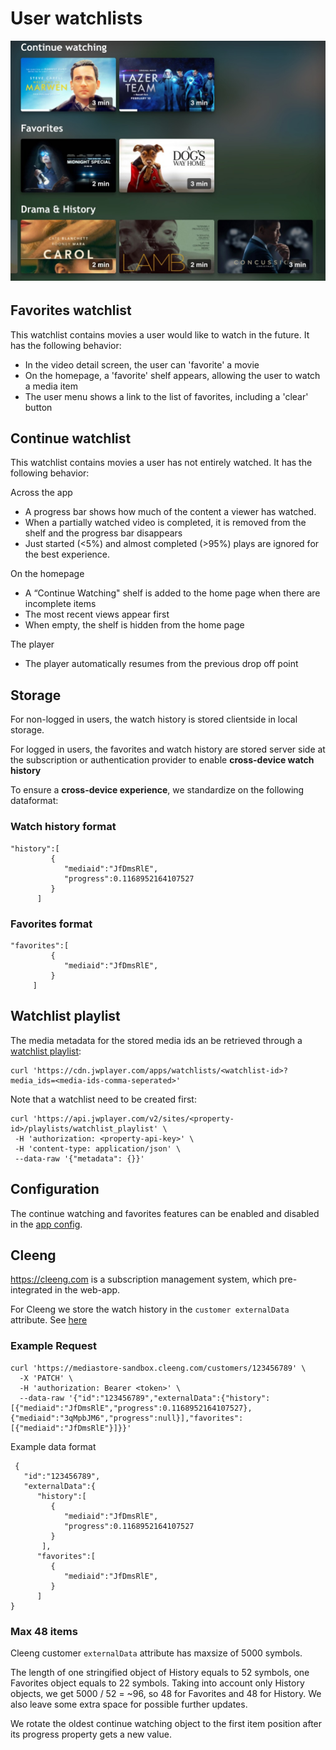 # User watchlists

<img title="" src="./../_images/watchlist.jpg" alt="continue-watchting" width="542">

######

## Favorites watchlist

This watchlist contains movies a user would like to watch in the future. It has the following behavior:

- In the video detail screen, the user can 'favorite' a movie
- On the homepage, a 'favorite' shelf appears, allowing the user to watch a media item
- The user menu shows a link to the list of favorites, including a 'clear' button

## Continue watchlist

This watchlist contains movies a user has not entirely watched. It has the following behavior:

Across the app

- A progress bar shows how much of the content a viewer has watched.
- When a partially watched video is completed, it is removed from the shelf and the progress bar disappears
- Just started (<5%) and almost completed (>95%) plays are ignored for the best experience.

On the homepage

- A “Continue Watching" shelf is added to the home page when there are incomplete items
- The most recent views appear first
- When empty, the shelf is hidden from the home page

The player

- The player automatically resumes from the previous drop off point

## Storage

For non-logged in users, the watch history is stored clientside in local storage.

For logged in users, the favorites and watch history are stored server side at the subscription or authentication provider to enable **cross-device watch history**

To ensure a **cross-device experience**, we standardize on the following dataformat:

### Watch history format

```
"history":[
         {
            "mediaid":"JfDmsRlE",
            "progress":0.1168952164107527
         }
      ]
```

### Favorites format

```
"favorites":[
         {
            "mediaid":"JfDmsRlE",
         }
     ]
```

## Watchlist playlist

The media metadata for the stored media ids an be retrieved through a [watchlist playlist](https://developer.jwplayer.com/jwplayer/docs/creating-and-using-a-watchlist-playlist):

```
curl 'https://cdn.jwplayer.com/apps/watchlists/<watchlist-id>?media_ids=<media-ids-comma-seperated>'
```

Note that a watchlist need to be created first:

```
curl 'https://api.jwplayer.com/v2/sites/<property-id>/playlists/watchlist_playlist' \
 -H 'authorization: <property-api-key>' \
 -H 'content-type: application/json' \
 --data-raw '{"metadata": {}}'
```

## Configuration

The continue watching and favorites features can be enabled and disabled in the [app config](/docs/configuration.md).

## Cleeng

https://cleeng.com is a subscription management system, which pre-integrated in the web-app.

For Cleeng we store the watch history in the `customer externalData` attribute. See [here](https://developers.cleeng.com/reference/fetch-customers-data)

### Example Request

```
curl 'https://mediastore-sandbox.cleeng.com/customers/123456789' \
  -X 'PATCH' \
  -H 'authorization: Bearer <token>' \
  --data-raw '{"id":"123456789","externalData":{"history":[{"mediaid":"JfDmsRlE","progress":0.1168952164107527},{"mediaid":"3qMpbJM6","progress":null}],"favorites":[{"mediaid":"JfDmsRlE"}]}}'
```

Example data format

```
 {
   "id":"123456789",
   "externalData":{
      "history":[
         {
            "mediaid":"JfDmsRlE",
            "progress":0.1168952164107527
         }
       ],
      "favorites":[
         {
            "mediaid":"JfDmsRlE",
         }
      ]
}
```

### Max 48 items

Cleeng customer `externalData` attribute has maxsize of 5000 symbols.

The length of one stringified object of History equals to 52 symbols, one Favorites object equals to 22 symbols. Taking into account only History objects, we get 5000 / 52 = ~96, so 48 for Favorites and 48 for History. We also leave some extra space for possible further updates.

We rotate the oldest continue watching object to the first item position after its progress property gets a new value.
